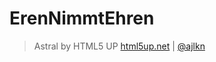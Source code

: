 # ErenNimmtEhren

> Astral by HTML5 UP
> [html5up.net](https://html5up.net/) | [@ajlkn](https://twitter.com/ajlkn)
